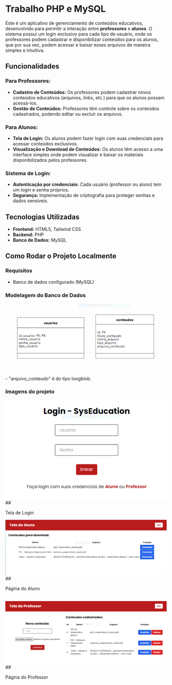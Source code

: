 # Trabalho PHP e MySQL 

Este é um aplicativo de gerenciamento de conteúdos educativos, desenvolvido para permitir a interação entre **professores** e **alunos**. O sistema possui um login exclusivo para cada tipo de usuário, onde os professores podem cadastrar e disponibilizar conteúdos para os alunos, que por sua vez, podem acessar e baixar esses arquivos de maneira simples e intuitiva.

## Funcionalidades

### Para Professores:
- **Cadastro de Conteúdos:** Os professores podem cadastrar novos conteúdos educativos (arquivos, links, etc.) para que os alunos possam acessá-los.
- **Gestão de Conteúdos:** Professores têm controle sobre os conteúdos cadastrados, podendo editar ou excluir os arquivos.
  
### Para Alunos:
- **Tela de Login:** Os alunos podem fazer login com suas credenciais para acessar conteúdos exclusivos.
- **Visualização e Download de Conteúdos:** Os alunos têm acesso a uma interface simples onde podem visualizar e baixar os materiais disponibilizados pelos professores.

### Sistema de Login:
- **Autenticação por credenciais:** Cada usuário (professor ou aluno) tem um login e senha próprios.
- **Segurança:** Implementação de criptografia para proteger senhas e dados sensíveis.

## Tecnologias Utilizadas

- **Frontend:** HTML5, Tailwind CSS
- **Backend:** PHP
- **Banco de Dados:** MySQL

## Como Rodar o Projeto Localmente

### Requisitos
- Banco de dados configurado (MySQL)

### Modelagem do Banco de Dados

<img src="modelagem.PNG"/>
- "arquivo_conteudo" é do tipo longblob.

### Imagens do projeto
<img src="login.PNG"/>
##<p>Tela de Login</p>
<img src="aluno.PNG"/>
##<p>Página do Aluno</p>
<br>
<img src="professor.PNG"/>
##<p>Página do Professor</p>
